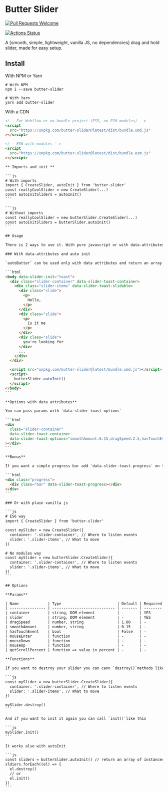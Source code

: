 # Butter Slider

[![Pull Requests Welcome](https://img.shields.io/badge/PRs-welcome-brightgreen.svg?style=flat)](http://makeapullrequest.com)

[![Actions Status](https://github.com/armandsalle/Slider/workflows/Build/badge.svg)](https://github.com/armandsalle/Slider/actions)

A [smooth, simple, lightweight, vanilla JS, no dependencies] drag and hold slider, made for easy setup.

## Install

With NPM or Yarn

```
# With NPM
npm i --save butter-slider

# With Yarn
yarn add butter-slider
```

With a CDN

````html
<!-- For Webflow or no bundle project (ES5, no ES6 modules) -->
<srcipt
  src="https://unpkg.com/butter-slider@latest/dist/bundle.umd.js"
></srcipt>

<!-- ES6 with modules -->
<srcipt
  src="https://unpkg.com/butter-slider@latest/dist/bundle.esm.js"
></srcipt>

** Imports and init ** 

```js
# With imports
import { CreateSlider, autoInit } from 'butter-slider'
const reallyCoolSlider = new CreateSlider(...)
const autoInitSliders = autoInit()
```

```js
# Without imports
const reallyCoolSlider = new butterSlider.CreateSlider(...)
const autoInitSliders = butterSlider.autoInit()
```

## Usage

There is 2 ways to use it. With pure javascript or with data-attributes directly on yout HTML.

### With data-attributes and auto init

`autoButter` can be used only with data attributes and return an array with your sliders in it.

```html
<body data-slider-init="toast">
  <div class="slider-container" data-slider-toast-container>
    <div class="slider-items" data-slider-toast-slidable>
      <div class="slide">
        <p>
          Hello,
        </p>
      </div>
      <div class="slide">
        <p>
          Is it me
        </p>
      </div>
      <div class="slide">
        you're looking for
      </div>
      ...
    </div>
  </div>

  <srcipt src="unpkg.com/butter-slider@latest/bundle.umd.js"></srcipt>
  <script>
    butterSlider.autoInit()
  </script>
</body>
```

**Options with data attributes**

You can pass params with `data-slider-toast-options`

```html
<div
  class="slider-container"
  data-slider-toast-container
  data-slider-toast-options="smoothAmount:0.15,dragSpeed:2.5,hasTouchEvent:false"
></div>
```

**Bonus**

If you want a simple progress bar add `data-slider-toast-progress` on the element you want to anime with ease the width with the scroll amount.

```html
<div class="progress">
  <div class="bar" data-slider-toast-progress></div>
</div>
```

### Or with plain vanilla js

```js
# ES6 way
import { CreateSlider } from 'butter-slider'

const mySlider = new CreateSlider({
  container: '.slider-container', // Where to listen events
  slider: '.slider-items', // What to move
})

# No modules way
const mySlider = new butterSlider.CreateSlider({
  container: '.slider-container', // Where to listen events
  slider: '.slider-items', // What to move
})
```

## Options

**Params**

| Name             | Type                         | Default | Required | Description                                                                                                             | Data-atributes |
| ---------------- | ---------------------------- | ------- | -------- | ----------------------------------------------------------------------------------------------------------------------- | -------------- |
| container        | string, DOM element          | -       | YES      | Where to listen events                                                                                                  | YES            |
| slider           | string, DOM element          | -       | YES      | What to move                                                                                                            | YES            |
| dragSpeed        | number, string               | 1.00    | -        | Amount of speed. Can be a float number                                                                                  | YES            |
| smoothAmount     | number, string               | 0.15    | -        | Amount of smooth. Can be a float number                                                                                 | YES            |
| hasTouchEvent    | bool                         | False   | -        | Touch devices have already a hold and drag slider built-in.<br /> But if you want to use Butter Slider instead you can. | YES            |
| mouseEnter       | function                     | -       | -        | Call when mouse enter the container. Usefull for cursor effect.                                                         | -              |
| mouseDown        | function                     | -       | -        | Call when click in the container. Usefull for cursor effect.                                                            | -              |
| mouseUp          | function                     | -       | -        | Call when release the click in the container. Usefull for cursor effect.                                                | -              |
| getScrollPercent | function => value in percent | -       | -        | Call on every frame with the amount of scroll in percent (between 0 and 100). Usefull for custom progress bar.          | -              |

**Functions**

If you want to destroy your slider you can cann `destroy()`methods like this

```js
const mySlider = new butterSlider.CreateSlider({
  container: '.slider-container', // Where to listen events
  slider: '.slider-items', // What to move
})

mySlider.destroy()
```

And if you want to init it again you can call `init()`like this

```js
mySlider.init()
```

It works also with autoInit

```js
const sliders = butterSlider.autoInit() // return an array of instances of sliders
sldiers.forEach((el) => {
  el.destroy()
  // or
  el.init()
})
```
